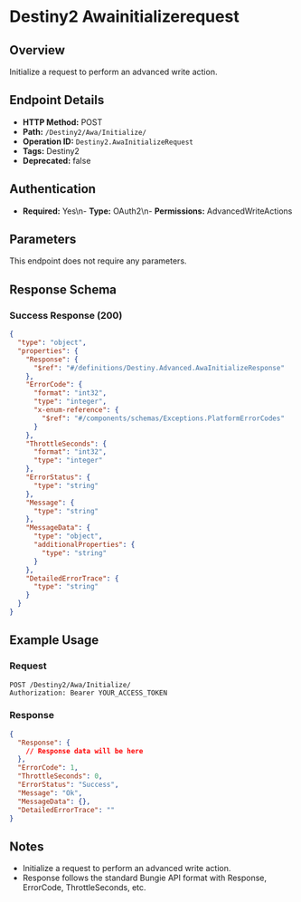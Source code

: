 # Destiny2 Awainitializerequest

## Overview
Initialize a request to perform an advanced write action.

## Endpoint Details
- **HTTP Method:** POST
- **Path:** `/Destiny2/Awa/Initialize/`
- **Operation ID:** `Destiny2.AwaInitializeRequest`
- **Tags:** Destiny2
- **Deprecated:** false

## Authentication
- **Required:** Yes\n- **Type:** OAuth2\n- **Permissions:** AdvancedWriteActions

## Parameters

This endpoint does not require any parameters.

## Response Schema

### Success Response (200)
```json
{
  "type": "object",
  "properties": {
    "Response": {
      "$ref": "#/definitions/Destiny.Advanced.AwaInitializeResponse"
    },
    "ErrorCode": {
      "format": "int32",
      "type": "integer",
      "x-enum-reference": {
        "$ref": "#/components/schemas/Exceptions.PlatformErrorCodes"
      }
    },
    "ThrottleSeconds": {
      "format": "int32",
      "type": "integer"
    },
    "ErrorStatus": {
      "type": "string"
    },
    "Message": {
      "type": "string"
    },
    "MessageData": {
      "type": "object",
      "additionalProperties": {
        "type": "string"
      }
    },
    "DetailedErrorTrace": {
      "type": "string"
    }
  }
}
```


## Example Usage

### Request
```http
POST /Destiny2/Awa/Initialize/
Authorization: Bearer YOUR_ACCESS_TOKEN
```

### Response
```json
{
  "Response": {
    // Response data will be here
  },
  "ErrorCode": 1,
  "ThrottleSeconds": 0,
  "ErrorStatus": "Success",
  "Message": "Ok",
  "MessageData": {},
  "DetailedErrorTrace": ""
}
```

## Notes
- Initialize a request to perform an advanced write action.
- Response follows the standard Bungie API format with Response, ErrorCode, ThrottleSeconds, etc.
